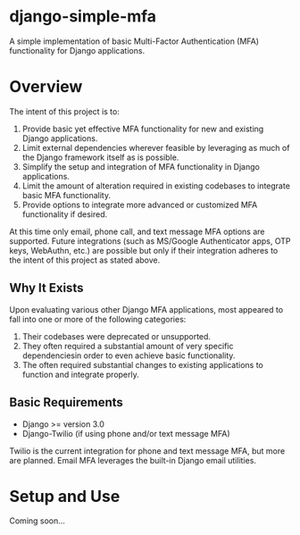 # django-simple-mfa
A simple implementation of basic Multi-Factor Authentication (MFA) functionality for Django applications.

# Overview
The intent of this project is to:
1. Provide basic yet effective MFA functionality for new and existing Django applications.
2. Limit external dependencies wherever feasible by leveraging as much of the Django framework itself as is possible.
3. Simplify the setup and integration of MFA functionality in Django applications.
4. Limit the amount of alteration required in existing codebases to integrate basic MFA functionality.
5. Provide options to integrate more advanced or customized MFA functionality if desired.

At this time only email, phone call, and text message MFA options are supported. Future integrations (such as MS/Google Authenticator apps, OTP keys, WebAuthn, etc.) are possible but only if their integration adheres to the intent of this project as stated above.

## Why It Exists
Upon evaluating various other Django MFA applications, most appeared to fall into one or more of the following categories:
1. Their codebases were deprecated or unsupported.
2. They often required a substantial amount of very specific dependenciesin order to even achieve basic functionality.
3. The often required substantial changes to existing applications to function and integrate properly.

## Basic Requirements
- Django >= version 3.0
- Django-Twilio (if using phone and/or text message MFA)

Twilio is the current integration for phone and text message MFA, but more are planned.
Email MFA leverages the built-in Django email utilities.

# Setup and Use
Coming soon...
